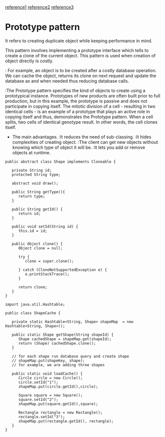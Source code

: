 [reference1](https://www.tutorialspoint.com/design_pattern/prototype_pattern.htm)
[reference2](https://www.javatpoint.com/prototype-design-pattern)
[reference3](https://sourcemaking.com/design_patterns/prototype)

# Prototype pattern 


It refers to creating duplicate object while keeping performance in mind. 

This pattern involves implementing a prototype interface which tells to create a clone of the current object. This pattern is used when creation of object directly is costly.

: For example, an object is to be created after a costly database operation. We can cache the object, returns its clone on next request and update the database as and when needed thus reducing database calls.

:The Prototype pattern specifies the kind of objects to create using a prototypical instance. Prototypes of new products are often built prior to full production, but in this example, the prototype is passive and does not participate in copying itself. The mitotic division of a cell - resulting in two identical cells - is an example of a prototype that plays an active role in copying itself and thus, demonstrates the Prototype pattern. When a cell splits, two cells of identical genotype result. In other words, the cell clones itself.

- The main advantages.
:It reduces the need of sub-classing.
:It hides complexities of creating object.
:The client can get new objects without knowing which type of object it will be.
:It lets you add or remove objects at runtime.

```
public abstract class Shape implements Cloneable {
   
   private String id;
   protected String type;
   
   abstract void draw();
   
   public String getType(){
      return type;
   }
   
   public String getId() {
      return id;
   }
   
   public void setId(String id) {
      this.id = id;
   }
   
   public Object clone() {
      Object clone = null;
      
      try {
         clone = super.clone();
         
      } catch (CloneNotSupportedException e) {
         e.printStackTrace();
      }
      
      return clone;
   }
}
``` 

```
import java.util.Hashtable;

public class ShapeCache {
	
   private static Hashtable<String, Shape> shapeMap  = new Hashtable<String, Shape>();

   public static Shape getShape(String shapeId) {
      Shape cachedShape = shapeMap.get(shapeId);
      return (Shape) cachedShape.clone();
   }

   // for each shape run database query and create shape
   // shapeMap.put(shapeKey, shape);
   // for example, we are adding three shapes
   
   public static void loadCache() {
      Circle circle = new Circle();
      circle.setId("1");
      shapeMap.put(circle.getId(),circle);

      Square square = new Square();
      square.setId("2");
      shapeMap.put(square.getId(),square);

      Rectangle rectangle = new Rectangle();
      rectangle.setId("3");
      shapeMap.put(rectangle.getId(), rectangle);
   }
}
```

